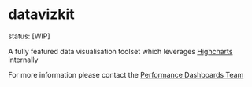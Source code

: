 # datavizkit

status: [WIP]

A fully featured data visualisation toolset which leverages [Highcharts](http://www.highcharts.com/) internally

For more information please contact the [Performance Dashboards Team](mailto:performance-dashboard@digital.gov.au)
